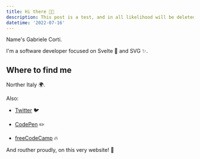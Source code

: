 ```yaml
---
title: Hi there 👋🏻
description: This post is a test, and in all likelihood will be deleted once the blog takes its final shape.
datetime: '2022-07-16'
---
```


Name's Gabriele Corti.

I'm a software developer focused on Svelte 🧡 and SVG ✨.

## Where to find me

Norther Italy 🌍.

Also:

- [Twitter](https://twitter.com/borntofrappe) 🐦

- [CodePen](https://codepen.io/borntofrappe) ✏️

- [freeCodeCamp](https://www.freecodecamp.org/borntofrappe) 🔥

And routher proudly, on this very website! 🙌

